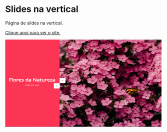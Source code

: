 # Slides na vertical
Página de slides na vertical.

<a href="https://mssdesign.github.io/slides-vertical/" target="_blank">Clique aqui para ver o site.</a>

<img src="https://github.com/mssdesign/portfolios/blob/main/portifolio_vs1/src/Assets/WebSitesPreview/Hotel.png?raw=true" target='_blank' width="500" height="280">
